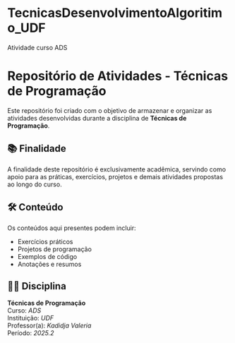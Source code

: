 # TecnicasDesenvolvimentoAlgoritimo_UDF
Atividade curso ADS
# Repositório de Atividades - Técnicas de Programação

Este repositório foi criado com o objetivo de armazenar e organizar as atividades desenvolvidas durante a disciplina de **Técnicas de Programação**.

## 📚 Finalidade

A finalidade deste repositório é exclusivamente acadêmica, servindo como apoio para as práticas, exercícios, projetos e demais atividades propostas ao longo do curso.

## 🛠 Conteúdo

Os conteúdos aqui presentes podem incluir:

- Exercícios práticos
- Projetos de programação
- Exemplos de código
- Anotações e resumos

## 🧑‍💻 Disciplina

**Técnicas de Programação**  
Curso: _ADS_  
Instituição: _UDF_  
Professor(a): _Kadidja Valeria_  
Período: _2025.2_


